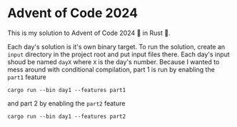 # Advent of Code 2024

This is my solution to Advent of Code 2024 🎄 in Rust 🦀.

Each day's solution is it's own binary target.
To run the solution, create an `input` directory in the project root and put 
input files there. Each day's input shoud be named `dayX` where `X` is the 
day's number. Because I wanted to mess around with conditional compilation,
part 1 is run by enabling the `part1` feature
```
cargo run --bin day1 --features part1
```
and part 2 by enabling the `part2` feature
```
cargo run --bin day1 --features part2
```


